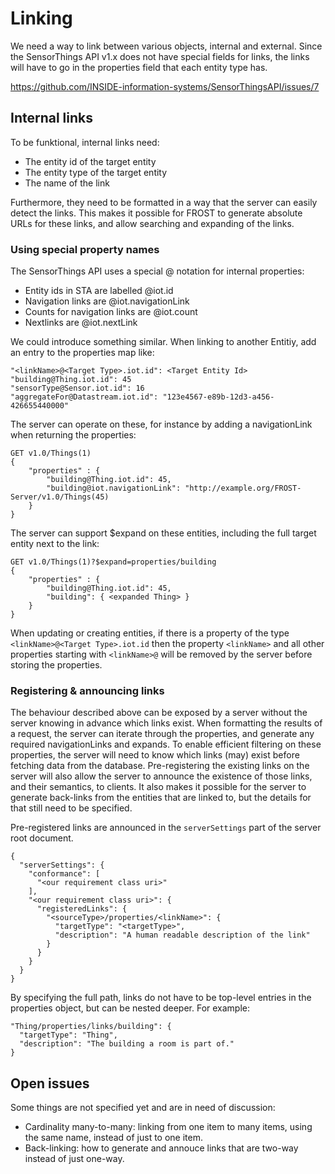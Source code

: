 # Linking

We need a way to link between various objects, internal and external. 
Since the SensorThings API v1.x does not have special fields for links, the links will have to go in the properties field that each entity type has.

https://github.com/INSIDE-information-systems/SensorThingsAPI/issues/7


## Internal links

To be funktional, internal links need:
- The entity id of the target entity
- The entity type of the target entity
- The name of the link

Furthermore, they need to be formatted in a way that the server can easily detect the links.
This makes it possible for FROST to generate absolute URLs for these links, and allow searching and expanding of the links.

### Using special property names

The SensorThings API uses a special @ notation for internal properties:
- Entity ids in STA are labelled @iot.id
- Navigation links are <TargetEntityType>@iot.navigationLink
- Counts for navigation links are <TargetEntityType>@iot.count
- Nextlinks are @iot.nextLink

We could introduce something similar. When linking to another Entitiy, add an entry to the properties map like:

    "<linkName>@<Target Type>.iot.id": <Target Entity Id>
    "building@Thing.iot.id": 45
    "sensorType@Sensor.iot.id": 16
    "aggregateFor@Datastream.iot.id": "123e4567-e89b-12d3-a456-426655440000"

The server can operate on these, for instance by adding a navigationLink when returning the properties:

    GET v1.0/Things(1)
    {
        "properties" : {
            "building@Thing.iot.id": 45,
            "building@iot.navigationLink": "http://example.org/FROST-Server/v1.0/Things(45)
        }
    }

The server can support $expand on these entities, including the full target entity next to the link:

    GET v1.0/Things(1)?$expand=properties/building
    {
        "properties" : {
            "building@Thing.iot.id": 45,
            "building": { <expanded Thing> }
        }
    }

When updating or creating entities, if there is a property of the type `<linkName>@<Target Type>.iot.id` then the property `<linkName>` and all other properties starting with `<linkName>@` will be removed by the server before storing the properties.


### Registering & announcing links

The behaviour described above can be exposed by a server without the server knowing in advance which links exist.
When formatting the results of a request, the server can iterate through the properties, and generate any required navigationLinks and expands.
To enable efficient filtering on these properties, the server will need to know which links (may) exist before fetching data from the database.
Pre-registering the existing links on the server will also allow the server to announce the existence of those links, and their semantics, to clients.
It also makes it possible for the server to generate back-links from the entities that are linked to, but the details for that still need to be specified.

Pre-registered links are announced in the `serverSettings` part of the server root document.

    {
      "serverSettings": {
        "conformance": [
          "<our requirement class uri>"
        ],
        "<our requirement class uri>": {
          "registeredLinks": {
            "<sourceType>/properties/<linkName>": {
              "targetType": "<targetType>",
              "description": "A human readable description of the link"
            }
          }
        }
      }
    }

By specifying the full path, links do not have to be top-level entries in the properties object, but can be nested deeper.
For example:

    "Thing/properties/links/building": {
      "targetType": "Thing",
      "description": "The building a room is part of."
    }


## Open issues

Some things are not specified yet and are in need of discussion:

- Cardinality many-to-many: linking from one item to many items, using the same name, instead of just to one item.
- Back-linking: how to generate and annouce links that are two-way instead of just one-way.




